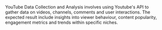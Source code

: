 YouTube Data Collection and Analysis involves using Youtube's API to gather data on videos, channels, comments and user interactions.                                                                        The expected result include insights into viewer behaviour, content popularity, engagement metrics and trends within specific niches.
